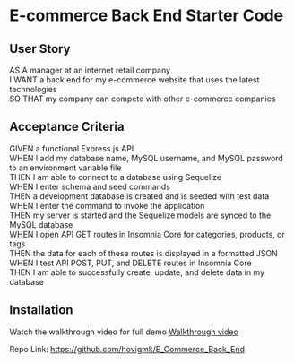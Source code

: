 # E-commerce Back End Starter Code

## User Story

AS A manager at an internet retail company  
I WANT a back end for my e-commerce website that uses the latest technologies  
SO THAT my company can compete with other e-commerce companies

## Acceptance Criteria

GIVEN a functional Express.js API  
WHEN I add my database name, MySQL username, and MySQL password to an environment variable file  
THEN I am able to connect to a database using Sequelize  
WHEN I enter schema and seed commands  
THEN a development database is created and is seeded with test data  
WHEN I enter the command to invoke the application  
THEN my server is started and the Sequelize models are synced to the MySQL database  
WHEN I open API GET routes in Insomnia Core for categories, products, or tags  
THEN the data for each of these routes is displayed in a formatted JSON  
WHEN I test API POST, PUT, and DELETE routes in Insomnia Core  
THEN I am able to successfully create, update, and delete data in my database

## Installation

Watch the walkthrough video for full demo
[Walkthrough video](./Develop/assets/Walkthrough.webm)

Repo Link: https://github.com/hovigmk/E_Commerce_Back_End
